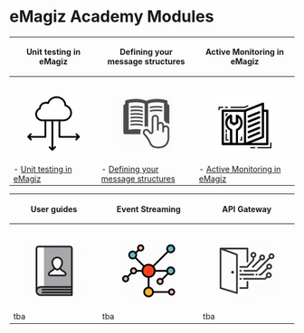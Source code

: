 # eMagiz Academy Modules

| <p align="center">**Unit testing in eMagiz**</p>| <p align="center">**Defining your message structures**</p>| <p align="center">**Active Monitoring in eMagiz**</p>|
| ------ | ------ | ------ |
|<img width=600/><p align="center"><img src="../../img/howto/Deployment_icon.png">|<img width=600/><p align="center"><img src="../../img/howto/BestPractice_icon.jpg"></p>|<img width=600/><p align="center"><img src="../../img/howto/How2_icon.png"></p>|
| - [Unit testing in eMagiz](index-unit-testing-in-emagiz.md)| - [Defining your message structures](index-defining-your-message-structures.md) | - [Active Monitoring in eMagiz](index-active-monitoring-in-emagiz.md) |




| <p align="center">**User guides**</p>| <p align="center">**Event Streaming**</p>| <p align="center">**API Gateway**</p>|
| ------ | ------ | ------ |
|<img width=800/><p align="center"><img  src="../../img/howto/UserGuide_icon.png"></p>|<img width=800/><p align="center"><img  src="../../img/howto/EventStreaming.png"></p>|<img width=800/><p align="center"><img  src="../../img/howto/API_Gateway.png"></p>|
| tba | tba | tba|